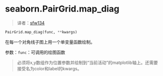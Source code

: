 # seaborn.PairGrid.map_diag

> 译者：[sfw134](https://github.com/sfw134)

```py
PairGrid.map_diag(func, **kwargs)
```

在每一个对角线子图上用一个单变量函数绘制。

参数：`func`：可调用的绘图函数

>必须将x,y数组作为位置参数并绘制到“当前活动”的matplotlib轴上。还需要接受名为color和label的kwargs。

